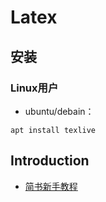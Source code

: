 # Latex

## 安装

### Linux用户

- ubuntu/debain：

```shell
apt install texlive
```

## Introduction

- [简书新手教程](https://www.jianshu.com/p/3e842d67ada2)

